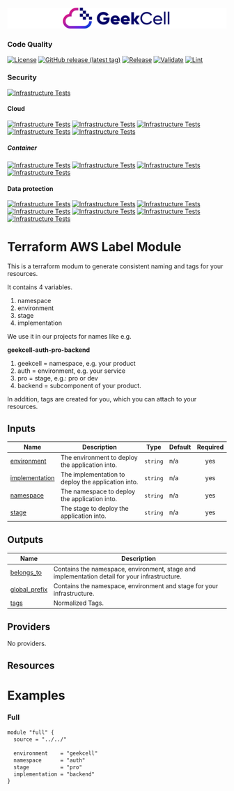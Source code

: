 <!-- BEGIN_TF_DOCS -->
[![Geek Cell GmbH](https://raw.githubusercontent.com/geekcell/template-terraform-module/main/docs/assets/logo.svg)](https://www.geekcell.io/)

### Code Quality
[![License](https://img.shields.io/github/license/geekcell/terraform-aws-label)](https://github.com/geekcell/terraform-aws-label/blob/master/LICENSE)
[![GitHub release (latest tag)](https://img.shields.io/github/v/release/geekcell/terraform-aws-label?logo=github&sort=semver)](https://github.com/geekcell/terraform-aws-label/releases)
[![Release](https://github.com/geekcell/terraform-aws-label/actions/workflows/release.yaml/badge.svg)](https://github.com/geekcell/terraform-aws-label/actions/workflows/release.yaml)
[![Validate](https://github.com/geekcell/terraform-aws-label/actions/workflows/validate.yaml/badge.svg)](https://github.com/geekcell/terraform-aws-label/actions/workflows/validate.yaml)
[![Lint](https://github.com/geekcell/terraform-aws-label/actions/workflows/linter.yaml/badge.svg)](https://github.com/geekcell/terraform-aws-label/actions/workflows/linter.yaml)

### Security
[![Infrastructure Tests](https://www.bridgecrew.cloud/badges/github/geekcell/terraform-aws-label/general)](https://www.bridgecrew.cloud/link/badge?vcs=github&fullRepo=geekcell%2Fterraform-aws-label&benchmark=INFRASTRUCTURE+SECURITY)

#### Cloud
[![Infrastructure Tests](https://www.bridgecrew.cloud/badges/github/geekcell/terraform-aws-label/cis_aws)](https://www.bridgecrew.cloud/link/badge?vcs=github&fullRepo=geekcell%2Fterraform-aws-label&benchmark=CIS+AWS+V1.2)
[![Infrastructure Tests](https://www.bridgecrew.cloud/badges/github/geekcell/terraform-aws-label/cis_aws_13)](https://www.bridgecrew.cloud/link/badge?vcs=github&fullRepo=geekcell%2Fterraform-aws-label&benchmark=CIS+AWS+V1.3)
[![Infrastructure Tests](https://www.bridgecrew.cloud/badges/github/geekcell/terraform-aws-label/cis_azure)](https://www.bridgecrew.cloud/link/badge?vcs=github&fullRepo=geekcell%2Fterraform-aws-label&benchmark=CIS+AZURE+V1.1)
[![Infrastructure Tests](https://www.bridgecrew.cloud/badges/github/geekcell/terraform-aws-label/cis_azure_13)](https://www.bridgecrew.cloud/link/badge?vcs=github&fullRepo=geekcell%2Fterraform-aws-label&benchmark=CIS+AZURE+V1.3)
[![Infrastructure Tests](https://www.bridgecrew.cloud/badges/github/geekcell/terraform-aws-label/cis_gcp)](https://www.bridgecrew.cloud/link/badge?vcs=github&fullRepo=geekcell%2Fterraform-aws-label&benchmark=CIS+GCP+V1.1)

##### Container
[![Infrastructure Tests](https://www.bridgecrew.cloud/badges/github/geekcell/terraform-aws-label/cis_kubernetes_16)](https://www.bridgecrew.cloud/link/badge?vcs=github&fullRepo=geekcell%2Fterraform-aws-label&benchmark=CIS+KUBERNETES+V1.6)
[![Infrastructure Tests](https://www.bridgecrew.cloud/badges/github/geekcell/terraform-aws-label/cis_eks_11)](https://www.bridgecrew.cloud/link/badge?vcs=github&fullRepo=geekcell%2Fterraform-aws-label&benchmark=CIS+EKS+V1.1)
[![Infrastructure Tests](https://www.bridgecrew.cloud/badges/github/geekcell/terraform-aws-label/cis_gke_11)](https://www.bridgecrew.cloud/link/badge?vcs=github&fullRepo=geekcell%2Fterraform-aws-label&benchmark=CIS+GKE+V1.1)
[![Infrastructure Tests](https://www.bridgecrew.cloud/badges/github/geekcell/terraform-aws-label/cis_kubernetes)](https://www.bridgecrew.cloud/link/badge?vcs=github&fullRepo=geekcell%2Fterraform-aws-label&benchmark=CIS+KUBERNETES+V1.5)

#### Data protection
[![Infrastructure Tests](https://www.bridgecrew.cloud/badges/github/geekcell/terraform-aws-label/soc2)](https://www.bridgecrew.cloud/link/badge?vcs=github&fullRepo=geekcell%2Fterraform-aws-label&benchmark=SOC2)
[![Infrastructure Tests](https://www.bridgecrew.cloud/badges/github/geekcell/terraform-aws-label/pci)](https://www.bridgecrew.cloud/link/badge?vcs=github&fullRepo=geekcell%2Fterraform-aws-label&benchmark=PCI-DSS+V3.2)
[![Infrastructure Tests](https://www.bridgecrew.cloud/badges/github/geekcell/terraform-aws-label/pci_dss_v321)](https://www.bridgecrew.cloud/link/badge?vcs=github&fullRepo=geekcell%2Fterraform-aws-label&benchmark=PCI-DSS+V3.2.1)
[![Infrastructure Tests](https://www.bridgecrew.cloud/badges/github/geekcell/terraform-aws-label/iso)](https://www.bridgecrew.cloud/link/badge?vcs=github&fullRepo=geekcell%2Fterraform-aws-label&benchmark=ISO27001)
[![Infrastructure Tests](https://www.bridgecrew.cloud/badges/github/geekcell/terraform-aws-label/nist)](https://www.bridgecrew.cloud/link/badge?vcs=github&fullRepo=geekcell%2Fterraform-aws-label&benchmark=NIST-800-53)
[![Infrastructure Tests](https://www.bridgecrew.cloud/badges/github/geekcell/terraform-aws-label/hipaa)](https://www.bridgecrew.cloud/link/badge?vcs=github&fullRepo=geekcell%2Fterraform-aws-label&benchmark=HIPAA)
[![Infrastructure Tests](https://www.bridgecrew.cloud/badges/github/geekcell/terraform-aws-label/fedramp_moderate)](https://www.bridgecrew.cloud/link/badge?vcs=github&fullRepo=geekcell%2Fterraform-aws-label&benchmark=FEDRAMP+%28MODERATE%29)

# Terraform AWS Label Module

This is a terraform modum to generate consistent naming and tags for your
resources.

It contains 4 variables.

1. namespace
2. environment
3. stage
4. implementation

We use it in our projects for names like e.g.

**geekcell-auth-pro-backend**

1. geekcell = namespace, e.g. your product
2. auth = environment, e.g. your service
3. pro = stage, e.g.: pro or dev
4. backend = subcomponent of your product.

In addition, tags are created for you, which you can attach to your
resources.

## Inputs

| Name | Description | Type | Default | Required |
|------|-------------|------|---------|:--------:|
| <a name="input_environment"></a> [environment](#input\_environment) | The environment to deploy the application into. | `string` | n/a | yes |
| <a name="input_implementation"></a> [implementation](#input\_implementation) | The implementation to deploy the application into. | `string` | n/a | yes |
| <a name="input_namespace"></a> [namespace](#input\_namespace) | The namespace to deploy the application into. | `string` | n/a | yes |
| <a name="input_stage"></a> [stage](#input\_stage) | The stage to deploy the application into. | `string` | n/a | yes |

## Outputs

| Name | Description |
|------|-------------|
| <a name="output_belongs_to"></a> [belongs\_to](#output\_belongs\_to) | Contains the namespace, environment, stage and implementation detail for your infrastructure. |
| <a name="output_global_prefix"></a> [global\_prefix](#output\_global\_prefix) | Contains the namespace, environment and stage for your infrastructure. |
| <a name="output_tags"></a> [tags](#output\_tags) | Normalized Tags. |

## Providers

No providers.

## Resources


# Examples
### Full
```hcl
module "full" {
  source = "../../"

  environment    = "geekcell"
  namespace      = "auth"
  stage          = "pro"
  implementation = "backend"
}
```
<!-- END_TF_DOCS -->
